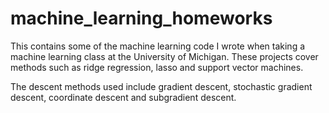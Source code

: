 # machine_learning_homeworks
This contains some of the machine learning code I wrote when taking a machine learning class at the University of Michigan. These projects cover methods such as ridge regression, lasso and support vector machines.

The descent methods used include gradient descent, stochastic gradient descent, coordinate descent and subgradient descent.
